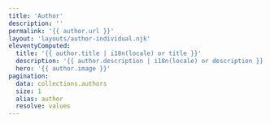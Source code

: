 ```yaml
---
title: 'Author'
description: ''
permalink: '{{ author.url }}'
layout: 'layouts/author-individual.njk'
eleventyComputed:
  title: '{{ author.title | i18n(locale) or title }}'
  description: '{{ author.description | i18n(locale) or description }}'
  hero: '{{ author.image }}'
pagination:
  data: collections.authors
  size: 1
  alias: author
  resolve: values
---
```


